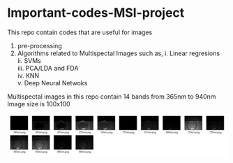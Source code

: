 # Important-codes-MSI-project
This repo contain codes that are useful for images
1. pre-processing
2. Algorithms related to Multispectal Images such as,
    i. Linear regresions  
    ii. SVMs  
    iii. PCA/LDA and FDA   
    iv. KNN  
    v. Deep Neural Netwoks   


Multispectal images in this repo contain 14 bands from 365nm to 940nm
Image size is 100x100


![Alt text](ReadmeImgs/Imgs.jpg?raw=true "Images of diffrent bands")
